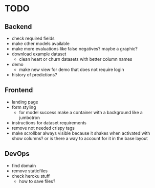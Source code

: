 # TODO
## Backend
* check required fields
* make other models available
* make more evaluations like false negatives? maybe a graphic?
* download example dataset
    * clean heart or churn datasets with better column names
* demo
    * make new view for demo that does not require login
* history of predictions?

## Frontend
* landing page
* form styling
    * for model success make a container with a background like a jumbotron
* instructions for dataset requirements
* remove not needed crispy tags
* make scrollbar always visible because it shakes when activated with show columns? or is there a way to account for it in the base layout

## DevOps
* find domain
* remove staticfiles
* check heroku stuff
    * how to save files?